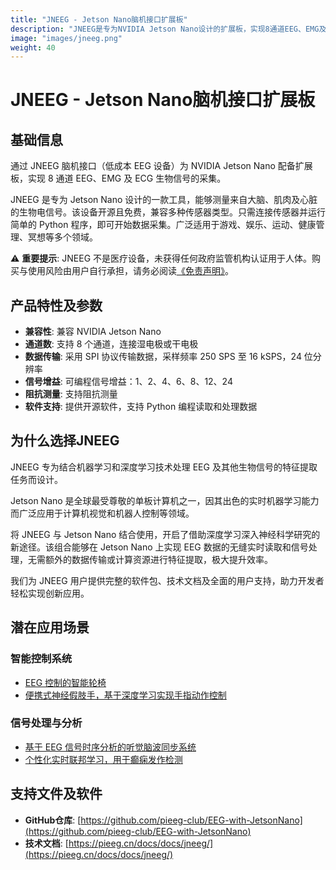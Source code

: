 ```yaml
---
title: "JNEEG - Jetson Nano脑机接口扩展板"
description: "JNEEG是专为NVIDIA Jetson Nano设计的扩展板，实现8通道EEG、EMG及ECG生物信号采集，专为机器学习优化"
image: "images/jneeg.png"
weight: 40
---
```


# JNEEG - Jetson Nano脑机接口扩展板

## 基础信息

通过 JNEEG 脑机接口（低成本 EEG 设备）为 NVIDIA Jetson Nano 配备扩展板，实现 8 通道 EEG、EMG 及 ECG 生物信号的采集。

JNEEG 是专为 Jetson Nano 设计的一款工具，能够测量来自大脑、肌肉及心脏的生物电信号。该设备开源且免费，兼容多种传感器类型。只需连接传感器并运行简单的 Python 程序，即可开始数据采集。广泛适用于游戏、娱乐、运动、健康管理、冥想等多个领域。

⚠️ **重要提示**: JNEEG 不是医疗设备，未获得任何政府监管机构认证用于人体。购买与使用风险由用户自行承担，请务必阅读[《免责声明》](/disclaimer/)。

## 产品特性及参数

- **兼容性**: 兼容 NVIDIA Jetson Nano
- **通道数**: 支持 8 个通道，连接湿电极或干电极
- **数据传输**: 采用 SPI 协议传输数据，采样频率 250 SPS 至 16 kSPS，24 位分辨率
- **信号增益**: 可编程信号增益：1、2、4、6、8、12、24
- **阻抗测量**: 支持阻抗测量
- **软件支持**: 提供开源软件，支持 Python 编程读取和处理数据

## 为什么选择JNEEG

JNEEG 专为结合机器学习和深度学习技术处理 EEG 及其他生物信号的特征提取任务而设计。

Jetson Nano 是全球最受尊敬的单板计算机之一，因其出色的实时机器学习能力而广泛应用于计算机视觉和机器人控制等领域。

将 JNEEG 与 Jetson Nano 结合使用，开启了借助深度学习深入神经科学研究的新途径。该组合能够在 Jetson Nano 上实现 EEG 数据的无缝实时读取和信号处理，无需额外的数据传输或计算资源进行特征提取，极大提升效率。

我们为 JNEEG 用户提供完整的软件包、技术文档及全面的用户支持，助力开发者轻松实现创新应用。

## 潜在应用场景

### 智能控制系统
- [EEG 控制的智能轮椅](https://www.intechopen.com/chapters/86899)
- [便携式神经假肢手，基于深度学习实现手指动作控制](https://iopscience.iop.org/article/10.1088/1741-2552/ac2a8d/meta)

### 信号处理与分析
- [基于 EEG 信号时序分析的听觉脑波同步系统](https://ieeexplore.ieee.org/abstract/document/9813957)
- [个性化实时联邦学习，用于癫痫发作检测](https://ieeexplore.ieee.org/abstract/document/9479691)

## 支持文件及软件

- **GitHub仓库**: [https://github.com/pieeg-club/EEG-with-JetsonNano](https://github.com/pieeg-club/EEG-with-JetsonNano)
- **技术文档**: [https://pieeg.cn/docs/docs/jneeg/](https://pieeg.cn/docs/docs/jneeg/)

 